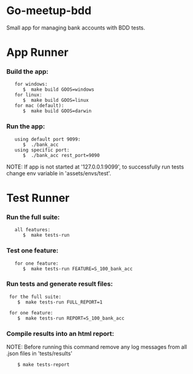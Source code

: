 Go-meetup-bdd
========
Small app for managing bank accounts with BDD tests. 

# App Runner

### Build the app:

       for windows:
          $  make build GOOS=windows    
       for linux:
          $  make build GOOS=linux    
       for mac (default):
          $  make build GOOS=darwin    
          
### Run the app:

       using default port 9099:
          $  ./bank_acc    
       using specific port:
          $  ./bank_acc rest_port=9090    

NOTE: If app is not started at '127.0.0.1:9099', to successfully run tests change env variable in 'assets/envs/test'. 
      
# Test Runner

### Run the full suite:

       all features:
          $  make tests-run 

### Test one feature:

       for one feature:
          $  make tests-run FEATURE=S_100_bank_acc

### Run tests and generate result files:

     for the full suite:
        $  make tests-run FULL_REPORT=1

     for one feature:
        $  make tests-run REPORT=S_100_bank_acc


### Compile results into an html report:
NOTE: Before running this command remove any log messages from all .json files in 'tests/results'

        $ make tests-report